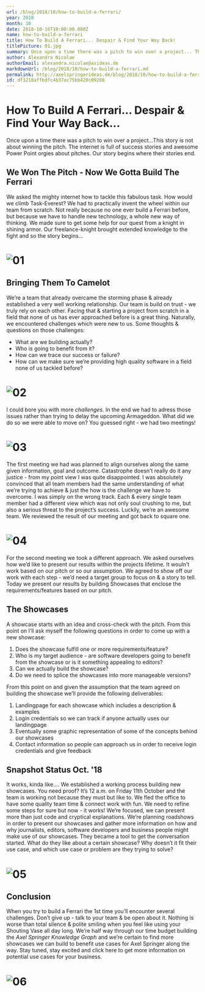 ```yaml
---
url: /blog/2018/10/how-to-build-a-ferrari/
year: 2018
month: 10
date: 2018-10-16T10:00:00.000Z
name: how-to-build-a-ferrari
title: How To Build A Ferrari... Despair & Find Your Way Back!
titlePicture: 01.jpg
summary: Once upon a time there was a pitch to win over a project... This story is not about winning the pitch. The internet is full of success stories and awesome Power Point orgies about pitches. Our story begins where their stories end.
author: Alexandra Nicolae
authorEmail: alexandra.nicolae@asideas.de
markdownUrl: /blog/2018/10/how-to-build-a-ferrari.md
permalink: http://axelspringerideas.de/blog/2018/10/how-to-build-a-ferrari/
id: df3218affbdfc4b37ac75bb420c09266
---
```


# How To Build A Ferrari... Despair & Find Your Way Back... 
Once upon a time there was a pitch to win over a project…This story is not about winning the pitch. The internet is full of success stories and awesome Power Point orgies about pitches. Our story begins where their stories end. 

## We Won The Pitch - Now We Gotta Build The Ferrari
We asked the mighty internet how to tackle this fabulous task. How would we climb Task-Everest? We had to practically invent the wheel within our team from scratch. Not really because no one ever build a Ferrari before, but because we have to handle new technology, a whole new way of thinking. We made sure to get some help for our quest from a knight in shining armor. Our freelance-knight brought extended knowledge to the fight and so the story begins… 

# ![01](01.jpg)
 
## Bringing Them To Camelot
We’re a team that already overcame the storming phase & already established a very well working relationship. Our team is build on trust - we truly rely on each other. Facing that & starting a project from scratch in a field that none of us has ever approached before is a great thing. Naturally, we encountered challenges which were new to us. Some thoughts & questions on those challenges: 
*	What are we building actually?  
*	Who is going to benefit from it? 
*	How can we trace our success or failure? 
*	How can we make sure we’re providing high quality software in a field none of us tackled before?  

# ![02](02.jpg)

I could bore you with more *challenges*. In the end we had to adress those issues rather than trying to delay the upcoming Armageddon. What did we do so we were able to move on? You guessed right - we had two meetings!
 
# ![03](03.jpg)
 
The first meeting we had was planned to align ourselves along the same given information, goal and outcome. Catastrophe doesn’t really do it any justice - from my point view I was quite disappointed. I was absolutely convinced that all team members had the same understanding of what we’re trying to achieve & just the how is the challenge we have to overcome. I was simply on the wrong track. Each & every single team member had a different view which was not only soul crushing to me, but also a serious threat to the project’s success. Luckily, we’re an awesome team. We reviewed the result of our meeting and got back to square one.
 
# ![04](04.jpg)
 
For the second meeting we took a different approach. We asked ourselves how we’d like to present our results within the projects lifetime. It wouln’t work based on our pitch or so our assumption. We agreed to show off our work with each step - we’d need a target group to focus on & a story to tell. Today we present our results by building Showcases that enclose the requirements/features based on our pitch.
 
## The Showcases 
A showcase starts with an idea and cross-check with the pitch. From this point on I’ll ask myself the following questions in order to come up with a new showcase: 
1.	Does the showcase fulfill one or more requirements/feature?  
2.	Who is my target audience - are software developers going to benefit from the showcase or is it something appealing to editors? 
3.	Can we actually build the showcase? 
4.	Do we need to splice the showcases into more manageable versions? 
 
From this point on and given the assumption that the team agreed on building the showcase we’ll provide the following deliverables:  
1.	Landingpage for each showcase which includes a description & examples 
2.	Login credentials so we can track if anyone actually uses our landingpage 
3.	Eventually some graphic representation of some of the concepts behind our showcases 
4.	Contact information so people can approach us in order to receive login credentials and give feedback  

## Snapshot Status Oct. '18 
It works, kinda like…. We established a working process building new showcases. You need proof? It’s 12 a.m. on Friday 11th October and the team is working not because they must but like to. We fled the office to have some quality team time & connect work with fun. We need to refine some steps for sure but now - it works! We’re focused, we can present more than just code and cryptical explanations. We’re planning roadshows in order to present our showcases and gather more information on how and why journalists, editors, software developers and business people might make use of our showcases. They became a tool to get the conversation started. What do they like about a certain showcase? Why doesn’t it fit their use case, and which use case or problem are they trying to solve?
  
# ![05](05.jpg)
  
## Conclusion 
When you try to build a Ferrari the 1st time you’ll encounter several challenges. Don’t give up - talk to your team & be open about it. Nothing is worse than total silence & polite smiling when you feel like using your Shouting Vase all day long. We’re half way through our time budget building the *Axel Springer Knowledge Graph* and we’re certain to find more showcases we can build to benefit use cases for Axel Springer along the way. Stay tuned, stay excited and click here to get more information on potential use cases for your business.
 
# ![06](06.jpg)
